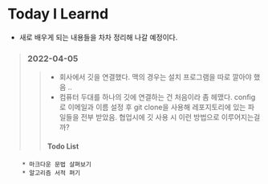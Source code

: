 # Today I Learnd
- 새로 배우게 되는 내용들을 차차 정리해 나갈 예정이다.

> ### 2022-04-05
>   >- 회사에서 깃을 연결했다. 맥의 경우는 설치 프로그램을 따로 깔아야 했음 ..
>   >- 컴퓨터 두대를 하나의 깃에 연결하는 건 처음이라 좀 헤맸다. config로 이메일과 이름 설정 후 git clone을 사용해 레포지토리에 있는 파일들을 전부 받았음. 협업시에 깃 사용 시 이런 방법으로 이루어지는걸까?
>   >#### Todo List
        * 마크다운 문법 살펴보기
        * 알고리즘 서적 펴기